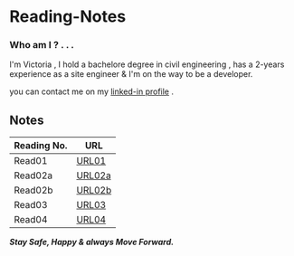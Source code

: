 # Reading-Notes




### Who am I ? . . .

 I'm Victoria , I hold a bachelore degree in civil engineering , has a 2-years experience as a site engineer & I'm on the way to be a developer.

you can contact me on my [linked-in profile](https://www.linkedin.com/in/victoria-f-abuzulof-0a0997200/) .




## Notes 


 | Reading No. |       URL            |
  -------------|----------------------
 | Read01      | [URL01](Read01.md)   |
 | Read02a     | [URL02a](Read02a.md) |
 | Read02b     | [URL02b](Read02b.md) |
 | Read03      | [URL03](Read03.md)   |
 | Read04      | [URL04](Read04.md)   |

  
  
  ***Stay Safe, Happy & always Move Forward.*** 